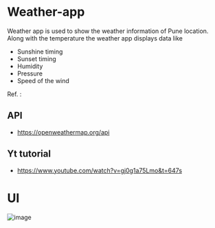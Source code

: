 # Weather-app

Weather app is used to show the weather information of Pune location.
Along with the temperature the weather app displays data like
- Sunshine timing
- Sunset timing
- Humidity
- Pressure
- Speed of the wind


Ref. :

## API 
- https://openweathermap.org/api 

## Yt tutorial 
- https://www.youtube.com/watch?v=gj0g1a75Lmo&t=647s


# UI

![image](https://user-images.githubusercontent.com/58788722/126200388-18fa7f20-6d11-4356-b6f7-7971fadea14b.png)

